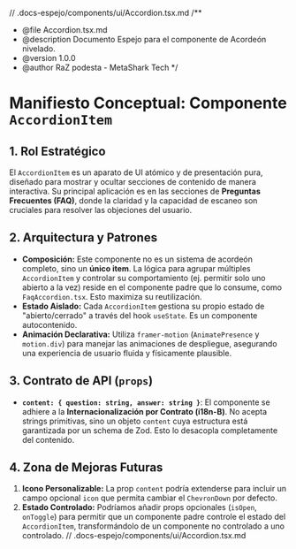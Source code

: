 // .docs-espejo/components/ui/Accordion.tsx.md
/**
 * @file Accordion.tsx.md
 * @description Documento Espejo para el componente de Acordeón nivelado.
 * @version 1.0.0
 * @author RaZ podesta - MetaShark Tech
 */

# Manifiesto Conceptual: Componente `AccordionItem`

## 1. Rol Estratégico

El `AccordionItem` es un aparato de UI atómico y de presentación pura, diseñado para mostrar y ocultar secciones de contenido de manera interactiva. Su principal aplicación es en las secciones de **Preguntas Frecuentes (FAQ)**, donde la claridad y la capacidad de escaneo son cruciales para resolver las objeciones del usuario.

## 2. Arquitectura y Patrones

*   **Composición:** Este componente no es un sistema de acordeón completo, sino un **único item**. La lógica para agrupar múltiples `AccordionItem` y controlar su comportamiento (ej. permitir solo uno abierto a la vez) reside en el componente padre que lo consume, como `FaqAccordion.tsx`. Esto maximiza su reutilización.
*   **Estado Aislado:** Cada `AccordionItem` gestiona su propio estado de "abierto/cerrado" a través del hook `useState`. Es un componente autocontenido.
*   **Animación Declarativa:** Utiliza `framer-motion` (`AnimatePresence` y `motion.div`) para manejar las animaciones de despliegue, asegurando una experiencia de usuario fluida y físicamente plausible.

## 3. Contrato de API (`props`)

*   **`content: { question: string, answer: string }`**: El componente se adhiere a la **Internacionalización por Contrato (i18n-B)**. No acepta strings primitivas, sino un objeto `content` cuya estructura está garantizada por un schema de Zod. Esto lo desacopla completamente del contenido.

## 4. Zona de Mejoras Futuras

1.  **Icono Personalizable:** La prop `content` podría extenderse para incluir un campo opcional `icon` que permita cambiar el `ChevronDown` por defecto.
2.  **Estado Controlado:** Podríamos añadir props opcionales (`isOpen`, `onToggle`) para permitir que un componente padre controle el estado del `AccordionItem`, transformándolo de un componente no controlado a uno controlado.
// .docs-espejo/components/ui/Accordion.tsx.md